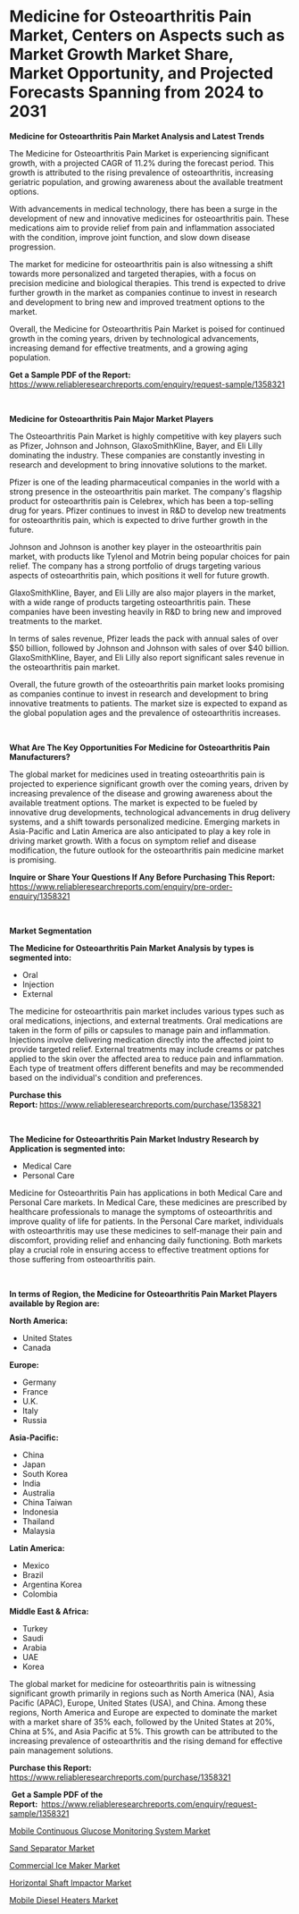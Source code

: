 <p><h1>Medicine for Osteoarthritis Pain Market, Centers on Aspects such as Market Growth Market Share, Market Opportunity, and Projected Forecasts Spanning from 2024 to 2031</h1></p><p><strong>Medicine for Osteoarthritis Pain Market Analysis and Latest Trends</strong></p>
<p><p>The Medicine for Osteoarthritis Pain Market is experiencing significant growth, with a projected CAGR of 11.2% during the forecast period. This growth is attributed to the rising prevalence of osteoarthritis, increasing geriatric population, and growing awareness about the available treatment options. </p><p>With advancements in medical technology, there has been a surge in the development of new and innovative medicines for osteoarthritis pain. These medications aim to provide relief from pain and inflammation associated with the condition, improve joint function, and slow down disease progression. </p><p>The market for medicine for osteoarthritis pain is also witnessing a shift towards more personalized and targeted therapies, with a focus on precision medicine and biological therapies. This trend is expected to drive further growth in the market as companies continue to invest in research and development to bring new and improved treatment options to the market. </p><p>Overall, the Medicine for Osteoarthritis Pain Market is poised for continued growth in the coming years, driven by technological advancements, increasing demand for effective treatments, and a growing aging population.</p></p>
<p><strong>Get a Sample PDF of the Report:&nbsp;</strong> <a href="https://www.reliableresearchreports.com/enquiry/request-sample/1358321">https://www.reliableresearchreports.com/enquiry/request-sample/1358321</a></p>
<p>&nbsp;</p>
<p><strong>Medicine for Osteoarthritis Pain Major Market Players</strong></p>
<p><p>The Osteoarthritis Pain Market is highly competitive with key players such as Pfizer, Johnson and Johnson, GlaxoSmithKline, Bayer, and Eli Lilly dominating the industry. These companies are constantly investing in research and development to bring innovative solutions to the market.</p><p>Pfizer is one of the leading pharmaceutical companies in the world with a strong presence in the osteoarthritis pain market. The company's flagship product for osteoarthritis pain is Celebrex, which has been a top-selling drug for years. Pfizer continues to invest in R&D to develop new treatments for osteoarthritis pain, which is expected to drive further growth in the future.</p><p>Johnson and Johnson is another key player in the osteoarthritis pain market, with products like Tylenol and Motrin being popular choices for pain relief. The company has a strong portfolio of drugs targeting various aspects of osteoarthritis pain, which positions it well for future growth.</p><p>GlaxoSmithKline, Bayer, and Eli Lilly are also major players in the market, with a wide range of products targeting osteoarthritis pain. These companies have been investing heavily in R&D to bring new and improved treatments to the market.</p><p>In terms of sales revenue, Pfizer leads the pack with annual sales of over $50 billion, followed by Johnson and Johnson with sales of over $40 billion. GlaxoSmithKline, Bayer, and Eli Lilly also report significant sales revenue in the osteoarthritis pain market.</p><p>Overall, the future growth of the osteoarthritis pain market looks promising as companies continue to invest in research and development to bring innovative treatments to patients. The market size is expected to expand as the global population ages and the prevalence of osteoarthritis increases.</p></p>
<p>&nbsp;</p>
<p><strong>What Are The Key Opportunities For Medicine for Osteoarthritis Pain Manufacturers?</strong></p>
<p><p>The global market for medicines used in treating osteoarthritis pain is projected to experience significant growth over the coming years, driven by increasing prevalence of the disease and growing awareness about the available treatment options. The market is expected to be fueled by innovative drug developments, technological advancements in drug delivery systems, and a shift towards personalized medicine. Emerging markets in Asia-Pacific and Latin America are also anticipated to play a key role in driving market growth. With a focus on symptom relief and disease modification, the future outlook for the osteoarthritis pain medicine market is promising.</p></p>
<p><strong>Inquire or Share Your Questions If Any Before Purchasing This Report:</strong> <a href="https://www.reliableresearchreports.com/enquiry/pre-order-enquiry/1358321">https://www.reliableresearchreports.com/enquiry/pre-order-enquiry/1358321</a></p>
<p>&nbsp;</p>
<p><strong>Market Segmentation</strong></p>
<p><strong>The Medicine for Osteoarthritis Pain Market Analysis by types is segmented into:</strong></p>
<p><ul><li>Oral</li><li>Injection</li><li>External</li></ul></p>
<p><p>The medicine for osteoarthritis pain market includes various types such as oral medications, injections, and external treatments. Oral medications are taken in the form of pills or capsules to manage pain and inflammation. Injections involve delivering medication directly into the affected joint to provide targeted relief. External treatments may include creams or patches applied to the skin over the affected area to reduce pain and inflammation. Each type of treatment offers different benefits and may be recommended based on the individual's condition and preferences.</p></p>
<p><strong>Purchase this Report:&nbsp;</strong><a href="https://www.reliableresearchreports.com/purchase/1358321">https://www.reliableresearchreports.com/purchase/1358321</a></p>
<p>&nbsp;</p>
<p><strong>The Medicine for Osteoarthritis Pain Market Industry Research by Application is segmented into:</strong></p>
<p><ul><li>Medical Care</li><li>Personal Care</li></ul></p>
<p><p>Medicine for Osteoarthritis Pain has applications in both Medical Care and Personal Care markets. In Medical Care, these medicines are prescribed by healthcare professionals to manage the symptoms of osteoarthritis and improve quality of life for patients. In the Personal Care market, individuals with osteoarthritis may use these medicines to self-manage their pain and discomfort, providing relief and enhancing daily functioning. Both markets play a crucial role in ensuring access to effective treatment options for those suffering from osteoarthritis pain.</p></p>
<p>&nbsp;</p>
<p><strong>In terms of Region, the Medicine for Osteoarthritis Pain Market Players available by Region are:</strong></p>
<p>
    <p> <strong> North America: </strong>
        <ul>
            <li>United States</li>
            <li>Canada</li>
        </ul>
        </p> 
    <p> <strong> Europe: </strong>
        <ul>
            <li>Germany</li>
            <li>France</li>
            <li>U.K.</li>
            <li>Italy</li>
            <li>Russia</li>
        </ul>
        </p> 
    <p> <strong> Asia-Pacific: </strong>
        <ul>
            <li>China</li>
            <li>Japan</li>
            <li>South Korea</li>
            <li>India</li>
            <li>Australia</li>
            <li>China Taiwan</li>
            <li>Indonesia</li>
            <li>Thailand</li>
            <li>Malaysia</li>
        </ul>
        </p> 
    <p> <strong> Latin America: </strong>
        <ul>
            <li>Mexico</li>
            <li>Brazil</li>
            <li>Argentina Korea</li>
            <li>Colombia</li>
        </ul>
        </p> 
    <p> <strong> Middle East & Africa: </strong>
        <ul>
            <li>Turkey</li>
            <li>Saudi</li>
            <li>Arabia</li>
            <li>UAE</li>
            <li>Korea</li>
        </ul>
    </p>
    </p>
<p><p>The global market for medicine for osteoarthritis pain is witnessing significant growth primarily in regions such as North America (NA), Asia Pacific (APAC), Europe, United States (USA), and China. Among these regions, North America and Europe are expected to dominate the market with a market share of 35% each, followed by the United States at 20%, China at 5%, and Asia Pacific at 5%. This growth can be attributed to the increasing prevalence of osteoarthritis and the rising demand for effective pain management solutions.</p></p>
<p><strong>Purchase this Report: </strong><a href="https://www.reliableresearchreports.com/purchase/1358321">https://www.reliableresearchreports.com/purchase/1358321</a></p>
<p>&nbsp;<strong>Get a Sample PDF of the Report:&nbsp;&nbsp;</strong><a href="https://www.reliableresearchreports.com/enquiry/request-sample/1358321">https://www.reliableresearchreports.com/enquiry/request-sample/1358321</a></p>
<p><strong></strong></p>
<p><p><a href="https://github.com/juniordelafrance/Market-Research-Report-List-1/blob/main/mobile-continuous-glucose-monitoring-system-market.md">Mobile Continuous Glucose Monitoring System Market</a></p><p><a href="https://medium.com/@dianeharris83/sand-separator-market-insights-into-market-cagr-market-trends-and-growth-strategies-5eb144e36d07">Sand Separator Market</a></p><p><a href="https://medium.com/@gracemoreno2019/commercial-ice-maker-nbsp-market-focuses-on-market-share-size-and-projected-forecast-till-2031-c467ff2dde54">Commercial Ice Maker Market</a></p><p><a href="https://medium.com/@gracemoreno2019/horizontal-shaft-impactor-market-insight-market-trends-growth-forecasted-from-2024-to-2031-726e5a7a8cdc">Horizontal Shaft Impactor Market</a></p><p><a href="https://github.com/jaidynmorantestelletmjzya/Market-Research-Report-List-1/blob/main/mobile-diesel-heaters-market.md">Mobile Diesel Heaters Market</a></p></p>